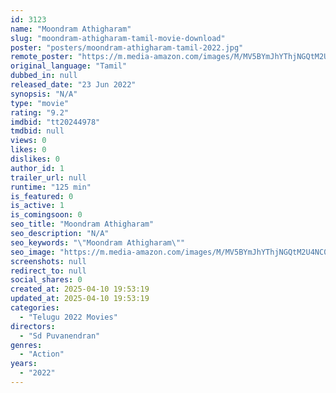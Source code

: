 ```yaml
---
id: 3123
name: "Moondram Athigharam"
slug: "moondram-athigharam-tamil-movie-download"
poster: "posters/moondram-athigharam-tamil-2022.jpg"
remote_poster: "https://m.media-amazon.com/images/M/MV5BYmJhYThjNGQtM2U4NC00M2JiLWFmMmYtYzZkZTJkNzNkMTZjXkEyXkFqcGdeQXVyMDU2NjAwNg@@._V1_SX300.jpg"
original_language: "Tamil"
dubbed_in: null
released_date: "23 Jun 2022"
synopsis: "N/A"
type: "movie"
rating: "9.2"
imdbid: "tt20244978"
tmdbid: null
views: 0
likes: 0
dislikes: 0
author_id: 1
trailer_url: null
runtime: "125 min"
is_featured: 0
is_active: 1
is_comingsoon: 0
seo_title: "Moondram Athigharam"
seo_description: "N/A"
seo_keywords: "\"Moondram Athigharam\""
seo_image: "https://m.media-amazon.com/images/M/MV5BYmJhYThjNGQtM2U4NC00M2JiLWFmMmYtYzZkZTJkNzNkMTZjXkEyXkFqcGdeQXVyMDU2NjAwNg@@._V1_SX300.jpg"
screenshots: null
redirect_to: null
social_shares: 0
created_at: 2025-04-10 19:53:19
updated_at: 2025-04-10 19:53:19
categories:
  - "Telugu 2022 Movies"
directors:
  - "Sd Puvanendran"
genres:
  - "Action"
years:
  - "2022"
---
```


